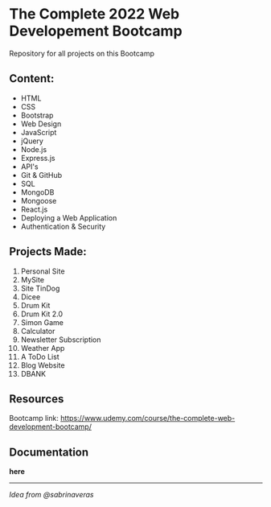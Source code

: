 # The Complete 2022 Web Developement Bootcamp

Repository for all projects on this Bootcamp

## Content:

- HTML
- CSS
- Bootstrap
- Web Design
- JavaScript
- jQuery
- Node.js
- Express.js
- API's
- Git & GitHub
- SQL
- MongoDB
- Mongoose
- React.js
- Deploying a Web Application
- Authentication & Security

## Projects Made:

1. Personal Site
2. MySite
3. Site TinDog
4. Dicee
5. Drum Kit
6. Drum Kit 2.0
7. Simon Game
8. Calculator
9. Newsletter Subscription
10. Weather App
11. A ToDo List
12. Blog Website
13. DBANK

## Resources

Bootcamp link: https://www.udemy.com/course/the-complete-web-development-bootcamp/

## Documentation
**here**

---------

*Idea from @sabrinaveras*